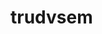 <!-- generated by markdown-notes-tree -->

# trudvsem

<!-- optional markdown-notes-tree directory description starts here -->

<!-- optional markdown-notes-tree directory description ends here -->


